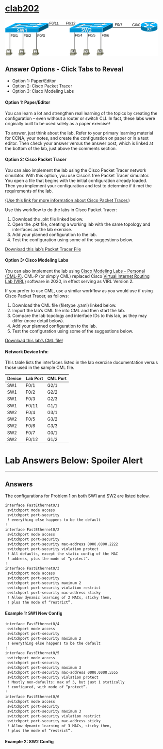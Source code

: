 # [clab202](https://www.certskills.com/clab202/)

![](../images/clab202_img1.svg)

## Answer Options - Click Tabs to Reveal

- Option 1: Paper/Editor
- Option 2: Cisco Packet Tracer
- Option 3: Cisco Modeling Labs

#### Option 1: Paper/Editor

You can learn a lot and strengthen real learning of the topics by creating the configuration – even without a router or switch CLI. In fact, these labs were originally built to be used solely as a paper exercise!

To answer, just think about the lab. Refer to your primary learning material for CCNA, your notes, and create the configuration on paper or in a text editor. Then check your answer versus the answer post, which is linked at the bottom of the lab, just above the comments section.

#### Option 2: Cisco Packet Tracer

You can also implement the lab using the Cisco Packet Tracer network simulator. With this option, you use Cisco’s free Packet Tracer simulator. You open a file that begins with the initial configuration already loaded. Then you implement your configuration and test to determine if it met the requirements of the lab.

[(Use this link for more information about Cisco Packet Tracer.](https://www.certskills.com/packettracer))

Use this workflow to do the labs in Cisco Packet Tracer:

1. Download the .pkt file linked below.
2. Open the .pkt file, creating a working lab with the same topology and interfaces as the lab exercise.
3. Add your planned configuration to the lab.
4. Test the configuration using some of the suggestions below.

[Download this lab’s Packet Tracer File](https://files.certskills.com/virl/clab202.pkt)

#### Option 3: Cisco Modeling Labs

You can also implement the lab using [Cisco Modeling Labs – Personal (CML-P)](https://developer.cisco.com/modeling-labs/). CML-P (or simply CML) replaced Cisco [Virtual Internet Routing Lab (VIRL)](https://virl.cisco.com/) software in 2020, in effect serving as VIRL Version 2.

If you prefer to use CML, use a similar workflow as you would use if using Cisco Packet Tracer, as follows:

1. Download the CML file (filetype .yaml) linked below.
2. Import the lab’s CML file into CML and then start the lab.
3. Compare the lab topology and interface IDs to this lab, as they may differ (more detail below).
4. Add your planned configuration to the lab.
5. Test the configuration using some of the suggestions below.

[Download this lab’s CML file!](https://files.certskills.com/virl/clab202.yaml)

#### Network Device Info:

This table lists the interfaces listed in the lab exercise documentation versus those used in the sample CML file.

| **Device** | **Lab Port** | **CML Port** |
| --- | --- | --- |
| SW1 | F0/1 | G2/1 |
| SW1 | F0/2 | G2/2 |
| SW1 | F0/3 | G2/3 |
| SW1 | F0/11 | G1/1 |
| SW2 | F0/4 | G3/1 |
| SW2 | F0/5 | G3/2 |
| SW2 | F0/6 | G3/3 |
| SW2 | F0/7 | G0/1 |
| SW2 | F0/12 | G1/2 |

# Lab Answers Below: Spoiler Alert

---

## Answers

The configurations for Problem 1 on both SW1 and SW2 are listed below.

    interface FastEthernet0/1
     switchport mode access
     switchport port-security
     ! everything else happens to be the default
    !
    interface FastEthernet0/2
     switchport mode access
     switchport port-security
     switchport port-security mac-address 0000.0000.2222
     switchport port-security violation protect
     ! All defaults, except the static config of the MAC
     ! address, plus the mode of “protect”.
    !
    interface FastEthernet0/3
     switchport mode access
     switchport port-security
     switchport port-security maximum 2
     switchport port-security violation restrict
     switchport port-security mac-address sticky
     ! Allow dynamic learning of 2 MACs, sticky them,
     ! plus the mode of “restrict”.

#### Example 1: SW1 New Config

    interface FastEthernet0/4
     switchport mode access
     switchport port-security
     switchport port-security maximum 2
     ! everything else happens to be the default
    !
    interface FastEthernet0/5
     switchport mode access
     switchport port-security
     switchport port-security maximum 3
     switchport port-security mac-address 0000.0000.5555
     switchport port-security violation protect
     ! Mostly non-defaults: max of 3, but just 1 statically
     ! configured, with mode of “protect”.
    !
    interface FastEthernet0/6
     switchport mode access
     switchport port-security
     switchport port-security maximum 3
     switchport port-security violation restrict
     switchport port-security mac-address sticky
     ! Allow dynamic learning of 3 MACs, sticky them,
     ! plus the mode of “restrict”.

#### Example 2: SW2 Config